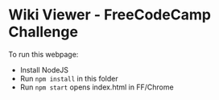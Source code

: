 # Wiki Viewer - FreeCodeCamp Challenge

To run this webpage:

- Install NodeJS
- Run `npm install` in this folder
- Run `npm start` opens index.html in FF/Chrome